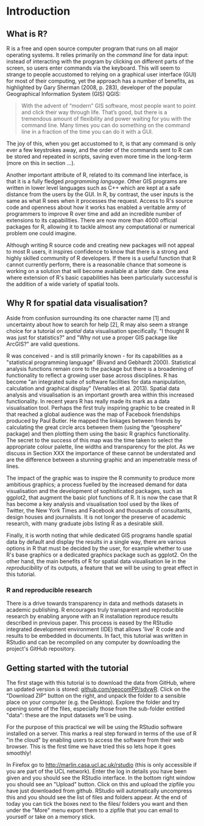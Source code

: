 Introduction
============

What is R?
----------

R is a free and open source computer program that runs on all major
operating systems. It relies primarily on the *command line* for data
input: instead of interacting with the program by clicking on different parts of the screen, so users enter commands
via the keyboard. This will seem to strange to people accustomed to
relying on a graphical user interface (GUI) for most of their computing, yet the
approach has a number of benefits, as highlighted by Gary Sherman (2008,
p. 283), developer of the popular Geographical Information System (GIS) QGIS:

> With the advent of “modern” GIS software, most people want to point
> and click their way through life. That’s good, but there is a
> tremendous amount of flexibility and power waiting for you with the
> command line. Many times you can do something on the command line in a
> fraction of the time you can do it with a GUI.

The joy of this, when you get accustomed to it, is that any command is
only ever a few keystrokes away, and the order of the commands sent to R
can be stored and repeated in scripts, saving even more time in the
long-term (more on this in section ...).

Another important attribute of R, related to its command line interface,
is that it is a fully fledged *programming language*. Other GIS programs
are written in lower level languages such as C++ which are kept at a
safe distance from the users by the GUI. In R, by contrast, the user inputs is the same
as what R sees when it processes the request. Access to
R's source code and openness about how it works has enabled a veritable
army of programmers to improve R over time and add an incredible number
of extensions to its capabilities. There
are now more than 4000 official packages for R, allowing it to tackle
almost any computational or numerical problem one could imagine.

Although writing R source code and creating new packages will not appeal
to most R users, it inspires confidence to know that there is a strong
and highly skilled community of R developers. If there is a useful
function that R cannot currently perform, there is a reasonable
chance that someone is working on a solution that will become available
at a later date. One area
where extension of R's basic capabilities has been particularly
successful is the addition of a wide variety of spatial tools.


Why R for spatial data visualisation?
-------------------------------------

Aside from confusion surrounding its one character name [1] and 
uncertainty about how to search for help [2],
R may also seem a strange choice for a tutorial on
*spatial* data visualisation specifically. "I thought R was just for
statistics?" and "Why not use a proper GIS package like ArcGIS?" are valid
questions.

R was conceived - and is
still primarily known - for its capabilities as a "statistical programming language" (Bivand
and Gebhardt 2000). 
Statistical analysis functions remain core to the package but there is a
broadening of functionality to reflect a growing user base across disciplines.
R has become "an integrated suite of software facilities for data manipulation,
calculation and graphical display" (Venables et al. 2013). 
Spatial data analysis and visualisation is an important growth area within this 
increased functionality.
In recent years R has really made its mark as a data visualisation tool. Perhaps the first truly inspiring graphic to be created in R that reached a global audience was the map of Facebook friendships produced by Paul Butler. He mapped the linkages between friends by calculating the great circle arcs between them (using the “geosphere” package) and then plotting them using the basic R graphics functionality. The secret to the success of this map was the time taken to select the appropriate colour palette, line widths and transparency for the plot. As we discuss in Section XXX the importance of these cannot be understated and are the difference between a stunning graphic and an impenetrable mess of lines.

The impact of the graphic was to inspire the R community to produce more ambitious graphics; a process fuelled by the increased demand for data visualisation and the development of sophisticated packages, such as ggplot2, that augment the basic plot functions of R. It is now the case that R has become a key analysis and visualisation tool used by the likes of Twitter, the New York Times and Facebook and thousands of consultants, design houses and journalists. It is not longer the preserve of academic research, with many graduate jobs listing R as a desirable skill. 

Finally, it is worth noting that while dedicated GIS programs handle spatial data by default and
display the results in a single way, there are various options in R that
must be decided by the user, for example whether to use R's base
graphics or a dedicated graphics package such as ggplot2. On the other
hand, the main benefits of R for spatial data visualisation lie in the
*reproducibility* of its outputs, a feature that we will be using to
great effect in this tutorial.

### R and reproducible research

There is a drive towards transparency in data and methods datasets in academic publishing. 
R encourages truly transparent and reproducible research by enabling anyone with an 
R installation reproduce results described in previous paper. 
This process is eased by the RStudio integrated development environment (IDE) 
that allows 'live' R code and results to be embedded in documents. 
In fact, this tutorial was written in RStudio and can be recompiled on 
any computer by downloading the project's GitHub repository.

## Getting started with the tutorial

The first stage with this tutorial is to download the data from GitHub, 
where an updated version is stored: [github.com/geocomPP/sdvwR](https://github.com/geocomPP/sdvwR). 
Click on the "Download ZIP" button on the right, and unpack the folder to a sensible place
on your computer (e.g. the Desktop). Explore the folder and try opening some of the files, 
especially those from the sub-folder entitled "data": these are the input datasets we'll be using.

For the purpose of this practical we will be using the RStudio software installed on a server. This marks a real step forward in terms of the use of R "in the cloud" by enabling users to access the software from their web browser. This is the first time we have tried this so lets hope it goes smoothly!

In Firefox go to http://marlin.casa.ucl.ac.uk/rstudio (this is only accessible if you are part of the UCL network). Enter the log in details you have been given and you should see the RStudio interface. In the bottom right window you should see an "Upload" button. Click on this and upload the zipfile you have just downloaded from github. RStudio will automatically uncompress this and you should see the list of files and folders appear. At the end of today you can tick the boxes next to the files/ folders you want and then under the "More" menu export them to a zipfile that you can email to yourself or take on a memory stick.




